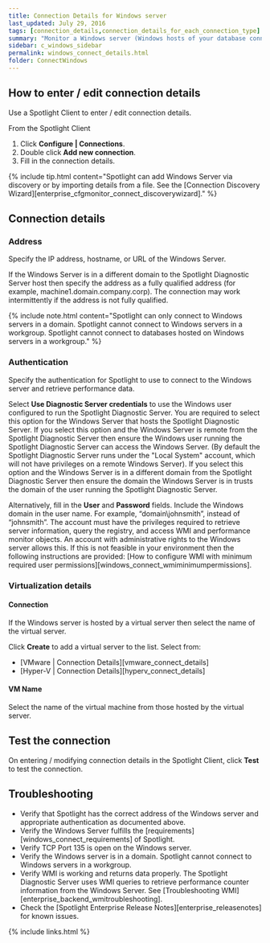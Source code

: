 ```yaml
---
title: Connection Details for Windows server
last_updated: July 29, 2016
tags: [connection_details,connection_details_for_each_connection_type]
summary: "Monitor a Windows server (Windows hosts of your database connections) by supplying the following connection details to Spotlight."
sidebar: c_windows_sidebar
permalink: windows_connect_details.html
folder: ConnectWindows
---
```




 
## How to enter / edit connection details

Use a Spotlight Client to enter / edit connection details.

From the Spotlight Client

1.  Click **Configure \| Connections**.
2.  Double click **Add new connection**.
3.  Fill in the connection details.

{% include tip.html content="Spotlight can add Windows Server via discovery or by importing details from a file. See the [Connection Discovery Wizard][enterprise_cfgmonitor_connect_discoverywizard]." %}

## Connection details

### Address

Specify the IP address, hostname, or URL of the Windows Server.

If the Windows Server is in a different domain to the Spotlight Diagnostic Server host then specify the address as a fully qualified address (for example, machine1.domain.company.corp). The connection may work intermittently if the address is not fully qualified.

{% include note.html content="Spotlight can only connect to Windows servers in a domain. Spotlight cannot connect to Windows servers in a workgroup. Spotlight cannot connect to databases hosted on Windows servers in a workgroup." %}

### Authentication

Specify the authentication for Spotlight to use to connect to the Windows server and retrieve performance data.

Select **Use Diagnostic Server credentials** to use the Windows user configured to run the Spotlight Diagnostic Server. You are required to select this option for the Windows Server that hosts the Spotlight Diagnostic Server. If you select this option and the Windows Server is remote from the Spotlight Diagnostic Server then ensure the Windows user running the Spotlight Diagnostic Server can access the Windows Server. (By default the Spotlight Diagnostic Server runs under the "Local System" account, which will not have privileges on a remote Windows Server). If you select this option and the Windows Server is in a different domain from the Spotlight Diagnostic Server then ensure the domain the Windows Server is in trusts the domain of the user running the Spotlight Diagnostic Server.

Alternatively, fill in the **User** and **Password** fields. Include the Windows domain in the user name. For example, “domain\johnsmith”, instead of “johnsmith”. The account must have the privileges required to retrieve server information, query the registry, and access WMI and performance monitor objects. An account with administrative rights to the Windows server allows this. If this is not feasible in your environment then the following instructions are provided: [How to configure WMI with minimum required user permissions][windows_connect_wmiminimumpermissions].


### Virtualization details

#### Connection

If the Windows server is hosted by a virtual server then select the name of the virtual server.

Click **Create** to add a virtual server to the list. Select from:

* [VMware \| Connection Details][vmware_connect_details]
* [Hyper-V \| Connection Details][hyperv_connect_details]


#### VM Name
Select the name of the virtual machine from those hosted by the virtual server.



## Test the connection
On entering / modifying connection details in the Spotlight Client, click **Test** to test the connection.


## Troubleshooting

* Verify that Spotlight has the correct address of the Windows server and appropriate authentication as documented above.
* Verify the Windows Server fulfills the [requirements][windows_connect_requirements] of Spotlight.
* Verify TCP Port 135 is open on the Windows server.
* Verify the Windows server is in a domain. Spotlight cannot connect to Windows servers in a workgroup.
* Verify WMI is working and returns data properly. The Spotlight Diagnostic Server uses WMI queries to retrieve performance counter information from the Windows Server. See [Troubleshooting WMI][enterprise_backend_wmitroubleshooting].
* Check the [Spotlight Enterprise Release Notes][enterprise_releasenotes] for known issues.


{% include links.html %}
